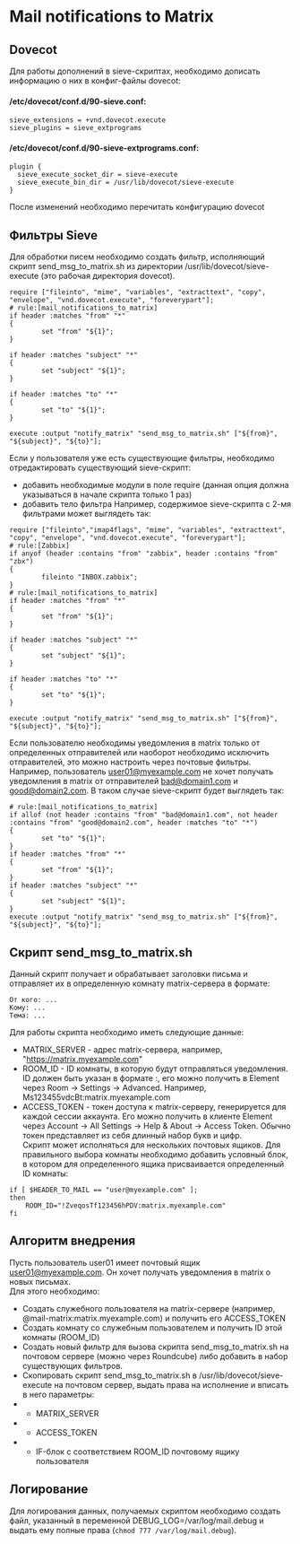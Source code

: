 # Mail notifications to Matrix
## Dovecot
Для работы дополнений в sieve-скриптах, необходимо дописать информацию о них в конфиг-файлы dovecot:  
#### /etc/dovecot/conf.d/90-sieve.conf:  
```
sieve_extensions = +vnd.dovecot.execute
sieve_plugins = sieve_extprograms
```
#### /etc/dovecot/conf.d/90-sieve-extprograms.conf:  
```
plugin {
  sieve_execute_socket_dir = sieve-execute
  sieve_execute_bin_dir = /usr/lib/dovecot/sieve-execute
}
```
После изменений необходимо перечитать конфигурацию dovecot

## Фильтры Sieve
Для обработки писем необходимо создать фильтр, исполняющий скрипт send_msg_to_matrix.sh из директории /usr/lib/dovecot/sieve-execute (это рабочая директория dovecot).
```
require ["fileinto", "mime", "variables", "extracttext", "copy", "envelope", "vnd.dovecot.execute", "foreverypart"];
# rule:[mail_notifications_to_matrix]
if header :matches "from" "*"
{
        set "from" "${1}";
}

if header :matches "subject" "*"
{
        set "subject" "${1}";
}

if header :matches "to" "*"
{
        set "to" "${1}";
}

execute :output "notify_matrix" "send_msg_to_matrix.sh" ["${from}", "${subject}", "${to}"];
```

Если у пользователя уже есть существующие фильтры, необходимо отредактировать существующий sieve-скрипт:
 - добавить необходимые модули в поле require (данная опция должна указываться в начале скрипта только 1 раз)
 - добавить тело фильтра
Например, содержимое sieve-скрипта с 2-мя фильтрами может выглядеть так:
```
require ["fileinto","imap4flags", "mime", "variables", "extracttext", "copy", "envelope", "vnd.dovecot.execute", "foreverypart"];
# rule:[Zabbix]
if anyof (header :contains "from" "zabbix", header :contains "from" "zbx")
{
        fileinto "INBOX.zabbix";
}
# rule:[mail_notifications_to_matrix]
if header :matches "from" "*"
{
        set "from" "${1}";
}

if header :matches "subject" "*"
{
        set "subject" "${1}";
}

if header :matches "to" "*"
{
        set "to" "${1}";
}

execute :output "notify_matrix" "send_msg_to_matrix.sh" ["${from}", "${subject}", "${to}"];
```

Если пользователю необходимы уведомления в matrix только от определенных отправителей или наоборот необходимо исключить отправителей, это можно настроить через почтовые фильтры.
Например, пользователь user01@myexample.com не хочет получать уведомления в matrix от отправителей bad@domain1.com и good@domain2.com. В таком случае sieve-скрипт будет выглядеть так:
```
# rule:[mail_notifications_to_matrix]
if allof (not header :contains "from" "bad@domain1.com", not header :contains "from" "good@domain2.com", header :matches "to" "*")
{
        set "to" "${1}";
}
if header :matches "from" "*"
{
        set "from" "${1}";
}
if header :matches "subject" "*"
{
        set "subject" "${1}";
}
execute :output "notify_matrix" "send_msg_to_matrix.sh" ["${from}", "${subject}", "${to}"];
```

## Скрипт send_msg_to_matrix.sh
Данный скрипт получает и обрабатывает заголовки письма и отправляет их в определенную комнату matrix-сервера в формате:
```
От кого: ...
Кому: ...
Тема: ...
```
Для работы скрипта необходимо иметь следующие данные:
- MATRIX_SERVER - адрес matrix-сервера, например, "https://matrix.myexample.com"  
- ROOM_ID - ID комнаты, в которую будут отправляться уведомления. ID должен быть указан в формате <ID>:<SERVER>, его можно получить в Element через Room -> Settings -> Advanced. Например, Ms123455vdcBt:matrix.myexample.com  
- ACCESS_TOKEN - токен доступа к matrix-серверу, генерируется для каждой сессии аккаунта. Его можно получить в клиенте Element через Account -> All Settings -> Help & About -> Access Token. Обычно токен представляет из себя длинный набор букв и цифр.  
Скрипт может исполняться для нескольких почтовых ящиков. Для правильного выбора комнаты необходимо добавить условный блок, в котором для определенного ящика присваивается определенный ID комнаты:
```
if [ $HEADER_TO_MAIL == "user@myexample.com" ];
then
    ROOM_ID="!ZveqosTf123456hPDV:matrix.myexample.com"
fi
```

## Алгоритм внедрения
Пусть пользователь user01 имеет почтовый ящик user01@myexample.com. Он хочет получать уведомления в matrix о новых письмах.  
Для этого необходимо:
- Создать служебного пользователя на matrix-сервере (например, @mail-matrix:matrix.myexample.com) и получить его ACCESS_TOKEN
- Создать комнату со служебным пользователем и получить ID этой комнаты (ROOM_ID)
- Создать новый фильтр для вызова скрипта send_msg_to_matrix.sh на почтовом сервере (можно через Roundcube) либо добавить в набор существующих фильтров.
- Скопировать скрипт send_msg_to_matrix.sh в /usr/lib/dovecot/sieve-execute на почтовом сервер, выдать права на исполнение и вписать в него параметры:
- - MATRIX_SERVER
- - ACCESS_TOKEN
- - IF-блок с соответствием ROOM_ID почтовому ящику пользователя

## Логирование
Для логирования данных, получаемых скриптом необходимо создать файл, указанный в переменной DEBUG_LOG=/var/log/mail.debug и выдать ему полные права (`chmod 777 /var/log/mail.debug`).

